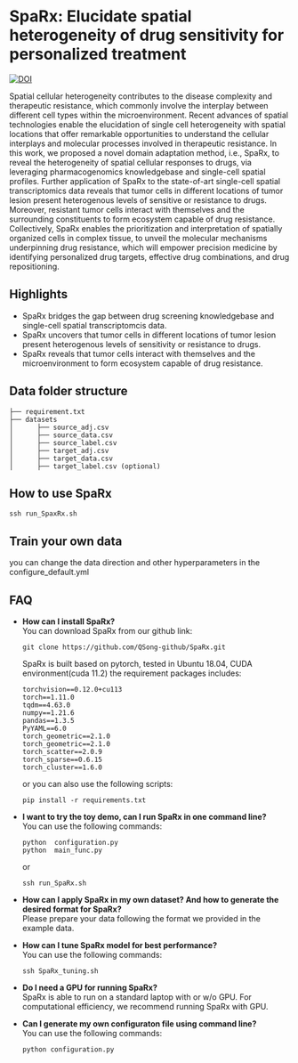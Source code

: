 # SpaRx: Elucidate spatial heterogeneity of drug sensitivity for personalized treatment

[![DOI](https://zenodo.org/badge/611370637.svg)](https://zenodo.org/badge/latestdoi/611370637)

Spatial cellular heterogeneity contributes to the disease complexity and therapeutic resistance, which commonly involve the interplay between different cell types within the microenvironment. Recent advances of spatial technologies enable the elucidation of single cell heterogeneity with spatial locations that offer remarkable opportunities to understand the cellular interplays and molecular processes involved in therapeutic resistance. In this work, we proposed a novel domain adaptation method, i.e., SpaRx, to reveal the heterogeneity of spatial cellular responses to drugs, via leveraging pharmacogenomics knowledgebase and single-cell spatial profiles. Further application of SpaRx to the state-of-art single-cell spatial transcriptomics data reveals that tumor cells in different locations of tumor lesion present heterogenous levels of sensitive or resistance to drugs. Moreover, resistant tumor cells interact with themselves and the surrounding constituents to form ecosystem capable of drug resistance. Collectively, SpaRx enables the prioritization and interpretation of spatially organized cells in complex tissue, to unveil the molecular mechanisms underpinning drug resistance, which will empower precision medicine by identifying personalized drug targets, effective drug combinations, and drug repositioning.


## Highlights
* SpaRx bridges the gap between drug screening knowledgebase and single-cell spatial transcriptomcis data.
* SpaRx uncovers that tumor cells in different locations of tumor lesion present heterogenous levels of sensitivity or resistance to drugs.
* SpaRx reveals that tumor cells interact with themselves and the microenvironment to form ecosystem capable of drug resistance.


## Data folder structure
```
├── requirement.txt
├── datasets
│      ├── source_adj.csv
│      ├── source_data.csv
│      ├── source_label.csv
│      ├── target_adj.csv
│      ├── target_data.csv
│      ├── target_label.csv (optional)
```
## How to use SpaRx

```
ssh run_SpaxRx.sh
```

## Train your own data
you can change the data direction and other hyperparameters in the configure_default.yml

## FAQ
* __How can I install SpaRx?__       
You can download SpaRx from our github link:
  ```
  git clone https://github.com/QSong-github/SpaRx.git
  ```
  SpaRx is built based on pytorch, tested in Ubuntu 18.04, CUDA environment(cuda 11.2)
  the requirement packages includes:
  ```
  torchvision==0.12.0+cu113
  torch==1.11.0
  tqdm==4.63.0
  numpy==1.21.6
  pandas==1.3.5
  PyYAML==6.0
  torch_geometric==2.1.0
  torch_geometric==2.1.0
  torch_scatter==2.0.9
  torch_sparse==0.6.15
  torch_cluster==1.6.0
  ```
  or you can also use the following scripts:
  ```
  pip install -r requirements.txt
  ```
* __I want to try the toy demo, can I run SpaRx in one command line?__    
  You can use the following commands:
  ```
  python  configuration.py 
  python  main_func.py
  ```
  or 
  ```
  ssh run_SpaRx.sh
  ```
* __How can I apply SpaRx in my own dataset? And how to generate the desired format for SpaRx?__         
    Please prepare your data following the format we provided in the example data.

* __How can I tune SpaRx model for best performance?__         
     You can use the following commands:
    ```
    ssh SpaRx_tuning.sh
    ```

* __Do I need a GPU for running SpaRx?__    
    SpaRx is able to run on a standard laptop with or w/o GPU. For computational efficiency, we recommend running SpaRx with GPU.

* __Can I generate my own configuraton file using command line?__    
    You can use the following commands:
    ```
    python configuration.py 
    ```


